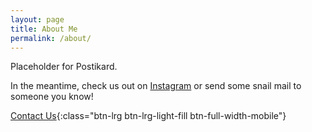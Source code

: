 ```yaml
---
layout: page
title: About Me
permalink: /about/
---
```


Placeholder for Postikard.

In the meantime, check us out on [Instagram](https://www.instagram.com/postikard) or send some snail mail to someone you know!


[Contact Us](/contact/){:class="btn-lrg btn-lrg-light-fill btn-full-width-mobile"}
